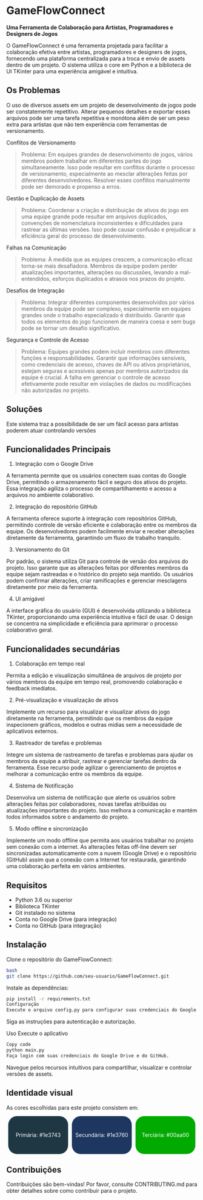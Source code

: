 # GameFlowConnect
**Uma Ferramenta de Colaboração para Artistas, Programadores e Designers de Jogos**

O GameFlowConnect é uma ferramenta projetada para facilitar a colaboração efetiva entre artistas, programadores e designers de jogos, fornecendo uma plataforma centralizada para a troca e envio de assets dentro de um projeto. O sistema utiliza o core em Python e a biblioteca de UI TKinter para uma experiência amigável e intuitiva.

## Os Problemas
O uso de diversos assets em um projeto de desenvolvimento de jogos pode ser constatemente repetitivo. Alterar pequenos detalhes e exportar esses arquivos pode ser uma tarefa repetitiva e monótona além de ser um peso extra para artistas que não tem experiência com ferramentas de versionamento.

Conflitos de Versionamento

> Problema: Em equipes grandes de desenvolvimento de jogos, vários membros podem trabalhar em diferentes partes do jogo simultaneamente. Isso pode resultar em conflitos durante o processo de versionamento, especialmente ao mesclar alterações feitas por diferentes desenvolvedores. Resolver esses conflitos manualmente pode ser demorado e propenso a erros.

Gestão e Duplicação de Assets

> Problema: Coordenar a criação e distribuição de ativos do jogo em uma equipe grande pode resultar em arquivos duplicados, convenções de nomenclatura inconsistentes e dificuldades para rastrear as últimas versões. Isso pode causar confusão e prejudicar a eficiência geral do processo de desenvolvimento.

Falhas na Comunicação

> Problema: À medida que as equipes crescem, a comunicação eficaz torna-se mais desafiadora. Membros da equipe podem perder atualizações importantes, alterações ou discussões, levando a mal-entendidos, esforços duplicados e atrasos nos prazos do projeto.

Desafios de Integração

> Problema: Integrar diferentes componentes desenvolvidos por vários membros da equipe pode ser complexo, especialmente em equipes grandes onde o trabalho especializado é distribuído. Garantir que todos os elementos do jogo funcionem de maneira coesa e sem bugs pode se tornar um desafio significativo.

Segurança e Controle de Acesso

> Problema: Equipes grandes podem incluir membros com diferentes funções e responsabilidades. Garantir que informações sensíveis, como credenciais de acesso, chaves de API ou ativos proprietários, estejam seguras e acessíveis apenas por membros autorizados da equipe é crucial. A falha em gerenciar o controle de acesso efetivamente pode resultar em violações de dados ou modificações não autorizadas no projeto.

## Soluções
Este sistema traz a possibilidade de ser um fácil acesso para artistas poderem atuar controlando versões

## Funcionalidades Principais
1. Integração com o Google Drive

A ferramenta permite que os usuários conectem suas contas do Google Drive, permitindo o armazenamento fácil e seguro dos ativos do projeto. Essa integração agiliza o processo de compartilhamento e acesso a arquivos no ambiente colaborativo.

2. Integração do repositório GitHub

A ferramenta oferece suporte à integração com repositórios GitHub, permitindo controle de versão eficiente e colaboração entre os membros da equipe. Os desenvolvedores podem facilmente enviar e receber alterações diretamente da ferramenta, garantindo um fluxo de trabalho tranquilo.

3. Versionamento do Git

Por padrão, o sistema utiliza Git para controle de versão dos arquivos do projeto. Isso garante que as alterações feitas por diferentes membros da equipe sejam rastreadas e o histórico do projeto seja mantido. Os usuários podem confirmar alterações, criar ramificações e gerenciar mesclagens diretamente por meio da ferramenta.

4. UI amigável

A interface gráfica do usuário (GUI) é desenvolvida utilizando a biblioteca TKinter, proporcionando uma experiência intuitiva e fácil de usar. O design se concentra na simplicidade e eficiência para aprimorar o processo colaborativo geral.

## Funcionalidades secundárias
1. Colaboração em tempo real

Permita a edição e visualização simultânea de arquivos de projeto por vários membros da equipe em tempo real, promovendo colaboração e feedback imediatos.

2. Pré-visualização e visualização de ativos

Implemente um recurso para visualizar e visualizar ativos do jogo diretamente na ferramenta, permitindo que os membros da equipe inspecionem gráficos, modelos e outras mídias sem a necessidade de aplicativos externos.

3. Rastreador de tarefas e problemas

Integre um sistema de rastreamento de tarefas e problemas para ajudar os membros da equipe a atribuir, rastrear e gerenciar tarefas dentro da ferramenta. Esse recurso pode agilizar o gerenciamento de projetos e melhorar a comunicação entre os membros da equipe.

4. Sistema de Notificação

Desenvolva um sistema de notificação que alerte os usuários sobre alterações feitas por colaboradores, novas tarefas atribuídas ou atualizações importantes do projeto. Isso melhora a comunicação e mantém todos informados sobre o andamento do projeto.

5. Modo offline e sincronização

Implemente um modo offline que permita aos usuários trabalhar no projeto sem conexão com a internet. As alterações feitas off-line devem ser sincronizadas automaticamente com a nuvem (Google Drive) e o repositório (GitHub) assim que a conexão com a Internet for restaurada, garantindo uma colaboração perfeita em vários ambientes.

## Requisitos
- Python 3.6 ou superior
- Biblioteca TKinter
- Git instalado no sistema
- Conta no Google Drive (para integração)
- Conta no GitHub (para integração)

## Instalação
Clone o repositório do GameFlowConnect:
```bash
bash
git clone https://github.com/seu-usuario/GameFlowConnect.git
```

Instale as dependências:
```bash
pip install -r requirements.txt
Configuração
Execute o arquivo config.py para configurar suas credenciais do Google Drive e do GitHub.
```

Siga as instruções para autenticação e autorização.

Uso
Execute o aplicativo

```bash
Copy code
python main.py
Faça login com suas credenciais do Google Drive e do GitHub.
```

Navegue pelos recursos intuitivos para compartilhar, visualizar e controlar versões de assets.

## Identidade visual
As cores escolhidas para este projeto consistem em:
<div style="display: flex; justify-content: center; align-items: center; height: 100px">
    <div style="display: flex; justify-content: center; align-items: center; color: white; background-color: #1e3743; width: 180px; height: 100%; margin: 5px; border-radius: 23px"><p>Primária: #1e3743</p></div>
    <div style="display: flex; justify-content: center; align-items: center; color: white; background-color: #1e3760; width: 180px; height: 100%; margin: 5px; border-radius: 23px"><p>Secundária: #1e3760</p></div>
    <div style="display: flex; justify-content: center; align-items: center; color: white; background-color: #00aa00; width: 180px; height: 100%; margin: 5px; border-radius: 23px"><p>Terciária: #00aa00</p></div>
</div>

## Contribuições
Contribuições são bem-vindas! Por favor, consulte CONTRIBUTING.md para obter detalhes sobre como contribuir para o projeto.
